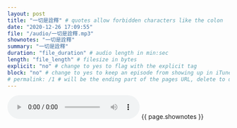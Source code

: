 ```yaml
---
layout: post
title: "一切是詮釋" # quotes allow forbidden characters like the colon
date: "2020-12-26 17:09:55"
file: "/audio/一切是詮釋.mp3"
shownotes: "一切是詮釋"
summary: "一切是詮釋"
duration: "file_duration" # audio length in min:sec
length: "file_length" # filesize in bytes
explicit: "no" # change to yes to flag with the explicit tag
block: "no" # change to yes to keep an episode from showing up in iTunes
# permalink: /1 # will be the ending part of the pages URL, delete to default to the title
---
```


<audio controls>
<source src="{{site.url}}{{site.baseurl}}{{ page.file }}" type="audio/x-mp3">
Your browser does not support the audio element.
</audio>
{{ page.shownotes }}
